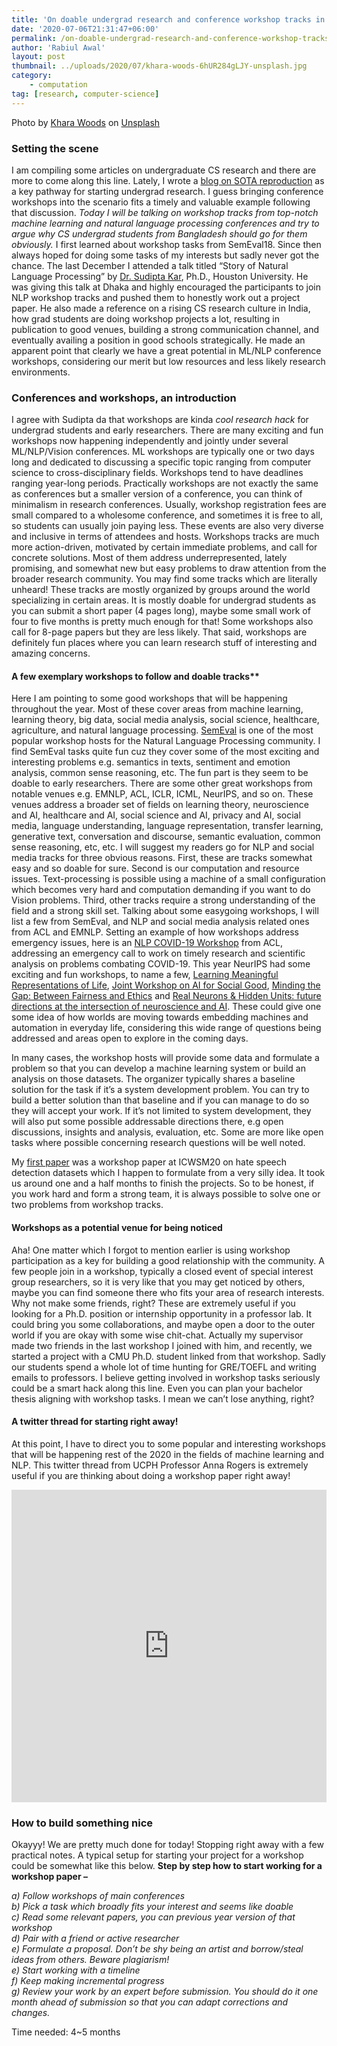 ```yaml
---
title: 'On doable undergrad research and conference workshop tracks in ML &#038; #NLProc'
date: '2020-07-06T21:31:47+06:00'
permalink: /on-doable-undergrad-research-and-conference-workshop-tracks-in-ml-nlproc
author: 'Rabiul Awal'
layout: post
thumbnail: ../uploads/2020/07/khara-woods-6hUR284gLJY-unsplash.jpg
category:
    - computation
tag: [research, computer-science]
---
```

Photo by [Khara Woods](https://unsplash.com/@kharaoke?utm_source=unsplash&utm_medium=referral&utm_content=creditCopyText) on [Unsplash](https://unsplash.com/s/photos/workshop?utm_source=unsplash&utm_medium=referral&utm_content=creditCopyText)

### Setting the scene  
I am compiling some articles on undergraduate CS research and there are more to come along this line. Lately, I wrote a [blog on SOTA reproduction](http://www.iamrabiul.info/reproducing-sota-works-as-a-pathway-to-get-into-research-and-preparation-for-a-bachelor-thesis/) as a key pathway for starting undergrad research. I guess bringing conference workshops into the scenario fits a timely and valuable example following that discussion. *Today I will be talking on workshop tracks from top-notch machine learning and natural language processing conferences and try to argue why CS undergrad students from Bangladesh should go for them obviously.* I first learned about workshop tasks from SemEval18. Since then always hoped for doing some tasks of my interests but sadly never got the chance. The last December I attended a talk titled “Story of Natural Language Processing” by [Dr. Sudipta Kar](http://sudiptakar.info/), Ph.D., Houston University. He was giving this talk at Dhaka and highly encouraged the participants to join NLP workshop tracks and pushed them to honestly work out a project paper. He also made a reference on a rising CS research culture in India, how grad students are doing workshop projects a lot, resulting in publication to good venues, building a strong communication channel, and eventually availing a position in good schools strategically. He made an apparent point that clearly we have a great potential in ML/NLP conference workshops, considering our merit but low resources and less likely research environments.

### Conferences and workshops, an introduction   
I agree with Sudipta da that workshops are kinda *cool research hack* for undergrad students and early researchers. There are many exciting and fun workshops now happening independently and jointly under several ML/NLP/Vision conferences. ML workshops are typically one or two days long and dedicated to discussing a specific topic ranging from computer science to cross-disciplinary fields. Workshops tend to have deadlines ranging year-long periods. Practically workshops are not exactly the same as conferences but a smaller version of a conference, you can think of minimalism in research conferences. Usually, workshop registration fees are small compared to a wholesome conference, and sometimes it is free to all, so students can usually join paying less. These events are also very diverse and inclusive in terms of attendees and hosts. Workshops tracks are much more action-driven, motivated by certain immediate problems, and call for concrete solutions. Most of them address underrepresented, lately promising, and somewhat new but easy problems to draw attention from the broader research community. You may find some tracks which are literally unheard! These tracks are mostly organized by groups around the world specializing in certain areas. It is mostly doable for undergrad students as you can submit a short paper (4 pages long), maybe some small work of four to five months is pretty much enough for that! Some workshops also call for 8-page papers but they are less likely. That said, workshops are definitely fun places where you can learn research stuff of interesting and amazing concerns.

#### A few exemplary workshops to follow and doable tracks**   
Here I am pointing to some good workshops that will be happening throughout the year. Most of these cover areas from machine learning, learning theory, big data, social media analysis, social science, healthcare, agriculture, and natural language processing. [SemEval](http://alt.qcri.org/semeval2020/index.php?id=tasks) is one of the most popular workshop hosts for the Natural Language Processing community. I find SemEval tasks quite fun cuz they cover some of the most exciting and interesting problems e.g. semantics in texts, sentiment and emotion analysis, common sense reasoning, etc. The fun part is they seem to be doable to early researchers. There are some other great workshops from notable venues e.g. EMNLP, ACL, ICLR, ICML, NeurIPS, and so on. These venues address a broader set of fields on learning theory, neuroscience and AI, healthcare and AI, social science and AI, privacy and AI, social media, language understanding, language representation, transfer learning, generative text, conversation and discourse, semantic evaluation, common sense reasoning, etc, etc. I will suggest my readers go for NLP and social media tracks for three obvious reasons. First, these are tracks somewhat easy and so doable for sure. Second is our computation and resource issues. Text-processing is possible using a machine of a small configuration which becomes very hard and computation demanding if you want to do Vision problems. Third, other tracks require a strong understanding of the field and a strong skill set. Talking about some easygoing workshops, I will list a few from SemEval, and NLP and social media analysis related ones from ACL and EMNLP. Setting an example of how workshops address emergency issues, here is an [NLP COVID-19 Workshop](https://www.nlpcovid19workshop.org/) from ACL, addressing an emergency call to work on timely research and scientific analysis on problems combating COVID-19. This year NeurIPS had some exciting and fun workshops, to name a few, [Learning Meaningful Representations of Life](https://nips.cc/Conferences/2019/Schedule?showEvent=13168), [Joint Workshop on AI for Social Good](https://nips.cc/Conferences/2019/Schedule?showEvent=13170), [Minding the Gap: Between Fairness and Ethics](https://nips.cc/Conferences/2019/Schedule?showEvent=13182) and [Real Neurons &amp; Hidden Units: future directions at the intersection of neuroscience and AI](https://nips.cc/Conferences/2019/Schedule?showEvent=13189). These could give one some idea of how worlds are moving towards embedding machines and automation in everyday life, considering this wide range of questions being addressed and areas open to explore in the coming days.

In many cases, the workshop hosts will provide some data and formulate a problem so that you can develop a machine learning system or build an analysis on those datasets. The organizer typically shares a baseline solution for the task if it’s a system development problem. You can try to build a better solution than that baseline and if you can manage to do so they will accept your work. If it’s not limited to system development, they will also put some possible addressable directions there, e.g open discussions, insights and analysis, evaluation, etc. Some are more like open tasks where possible concerning research questions will be well noted.

My [first paper](https://arxiv.org/abs/2006.13507) was a workshop paper at ICWSM20 on hate speech detection datasets which I happen to formulate from a very silly idea. It took us around one and a half months to finish the projects. So to be honest, if you work hard and form a strong team, it is always possible to solve one or two problems from workshop tracks.

#### Workshops as a potential venue for being noticed 
Aha! One matter which I forgot to mention earlier is using workshop participation as a key for building a good relationship with the community. A few people join in a workshop, typically a closed event of special interest group researchers, so it is very like that you may get noticed by others, maybe you can find someone there who fits your area of research interests. Why not make some friends, right? These are extremely useful if you looking for a Ph.D. position or internship opportunity in a professor lab. It could bring you some collaborations, and maybe open a door to the outer world if you are okay with some wise chit-chat. Actually my supervisor made two friends in the last workshop I joined with him, and recently, we started a project with a CMU Ph.D. student linked from that workshop. Sadly our students spend a whole lot of time hunting for GRE/TOEFL and writing emails to professors. I believe getting involved in workshop tasks seriously could be a smart hack along this line. Even you can plan your bachelor thesis aligning with workshop tasks. I mean we can’t lose anything, right?

#### A twitter thread for starting right away! 
At this point, I have to direct you to some popular and interesting workshops that will be happening rest of the 2020 in the fields of machine learning and NLP. This twitter thread from UCPH Professor Anna Rogers is extremely useful if you are thinking about doing a workshop paper right away!

<iframe allowfullscreen="allowfullscreen" frameborder="0" height="500" loading="lazy" src="https://threadreaderapp.com/embed/1279092449902841857.html" style="max-width: 100%;" width="100%"></iframe>

### How to build something nice
Okayyy! We are pretty much done for today! Stopping right away with a few practical notes. A typical setup for starting your project for a workshop could be somewhat like this below. **Step by step how to start working for a workshop paper –**

*a) Follow workshops of main conferences  
b) Pick a task which broadly fits your interest and seems like doable   
c) Read some relevant papers, you can previous year version of that workshop  
d) Pair with a friend or active researcher  
e) Formulate a proposal. Don’t be shy being an artist and borrow/steal ideas from others. Beware plagiarism!  
e) Start working with a timeline  
f) Keep making incremental progress  
g) Review your work by an expert before submission. You should do it one month ahead of submission so that you can adapt corrections and changes.*

Time needed: 4~5 months